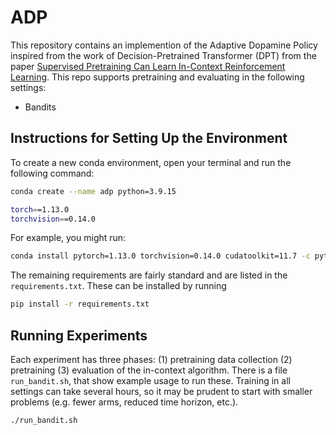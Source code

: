 # ADP

This repository contains an implemention of the Adaptive Dopamine Policy inspired from the work of Decision-Pretrained Transformer (DPT) from the paper [Supervised Pretraining Can Learn In-Context Reinforcement Learning](https://arxiv.org/abs/2306.14892).
This repo supports pretraining and evaluating in the following settings:
- Bandits

## Instructions for Setting Up the Environment


To create a new conda environment, open your terminal and run the following command:

```bash
conda create --name adp python=3.9.15
```

```bash
torch==1.13.0
torchvision==0.14.0
```
For example, you might run:

```bash
conda install pytorch=1.13.0 torchvision=0.14.0 cudatoolkit=11.7 -c pytorch -c nvidia
```

The remaining requirements are fairly standard and are listed in the `requirements.txt`. These can be installed by running

```bash
pip install -r requirements.txt
```


## Running Experiments

Each experiment has three phases: (1) pretraining data collection (2) pretraining (3) evaluation of the in-context algorithm. There is a  file `run_bandit.sh`, that show example usage to run these. Training in all settings can take several hours, so it may be prudent to start with smaller problems (e.g. fewer arms, reduced time horizon, etc.). 
```bash
./run_bandit.sh
```
